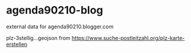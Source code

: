 # agenda90210-blog

external data for agenda90210.blogger.com

plz-3stellig...geojson from https://www.suche-postleitzahl.org/plz-karte-erstellen
